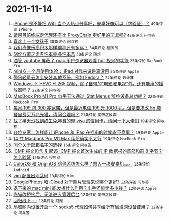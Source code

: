 # 2021-11-14

1. [iPhone 是不能把 Wifi 当个人热点分享吧，安卓好像可以（求验证）？](https://www.v2ex.com/t/815295) `49条评论` `iPhone`
1. [请问目前终端走代理还有比 ProxyChain 更好用的工具吗?](https://www.v2ex.com/t/815289) `42条评论` `问与答`
1. [喜欢上一个女孩子](https://www.v2ex.com/t/815353) `38条评论` `问与答`
1. [我们离像乐高积木那样编程还有多远？](https://www.v2ex.com/t/815228) `34条评论` `程序员`
1. [胡说八道之思考性本善与性本恶](https://www.v2ex.com/t/815248) `30条评论` `随想`
1. [油管 youtube 屏蔽了 mac 用户浏览器观看 hdr 视频的功能](https://www.v2ex.com/t/815311) `25条评论` `MacBook Pro`
1. [mini 6 一个月使用体验： iPad 对我来说是真没用](https://www.v2ex.com/t/815317) `25条评论` `Apple`
1. [腾讯轻量云怎么安装其他系统，例如 Fedora？](https://www.v2ex.com/t/815277) `24条评论` `云计算`
1. [Windows 下 HEVC H.265 视频，除了自带的"电影和电视"外，还有能用的播放器吗？](https://www.v2ex.com/t/815363) `22条评论` `问与答`
1. [MacBook Pro M1 Pro 似乎无法通过 iStat Menus 监控设备总功耗？](https://www.v2ex.com/t/815264) `22条评论` `MacBook Pro`
1. [每月 199 包 300 兆宽带，但是最近电信 199 升 1000 兆，但是要求改 5g 套餐自费买万兆光猫，请问合理吗？](https://www.v2ex.com/t/815231) `21条评论` `宽带症候群`
1. [找了半天没找到终生免年费的带 visa 的信用卡，请问一下大佬们](https://www.v2ex.com/t/815340) `19条评论` `问与答`
1. [各位专家，怎样能让 iPhone 和 iPad 在插电的时候永不息屏？](https://www.v2ex.com/t/815227) `19条评论` `Apple`
1. [14 寸 Macbook Pro M1 Max 续航确实不太行](https://www.v2ex.com/t/815283) `19条评论` `MacBook Pro`
1. [问个关于邮箱名字的选择](https://www.v2ex.com/t/815352) `16条评论` `问与答`
1. [ICMP 报文包含 引起该 ICMP 报文首次生成的 IP 数据报的首部和前 8 字节？怎么验证](https://www.v2ex.com/t/815287) `15条评论` `程序员`
1. [ColorOS 和 OriginOS 这俩系统怎么样？想入一块安卓机。。。](https://www.v2ex.com/t/815318) `13条评论` `Android`
1. [vim 配置出现乱码](https://www.v2ex.com/t/815308) `13条评论` `Vim`
1. [GooglePhotos 和 iCloud 对于照片管理来说哪个更好?](https://www.v2ex.com/t/815239) `13条评论` `问与答`
1. [退下来的 mac mini 能发挥什么作用？出手还能卖多少钱？](https://www.v2ex.com/t/815345) `12条评论` `Apple`
1. [光猫改桥接后，无法进入管理后台](https://www.v2ex.com/t/815332) `12条评论` `宽带症候群`
1. [回归线下 - -](https://www.v2ex.com/t/815293) `12条评论` `随想`
1. [局域网内设置开启一个 socks5 代理如何共享给所有局域网设备使用？](https://www.v2ex.com/t/815252) `12条评论` `问与答`
